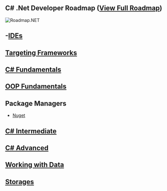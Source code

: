 ## C# .Net Developer Roadmap ([View Full Roadmap](https://github.com/Qubitsey/Roadmap.NET/blob/main/Roadmap.NET.png))

![Roadmap.NET](https://socialify.git.ci/qubitsey/qubitsey/image?description=1&descriptionEditable=Roadmap%20to%20becoming%20a%20C%23%20.NET%20developer.%20A%20great%20list%20of%20resources%2C%20software%20architecture%2C%20microservicies%20and%20cloud-native.&font=Inter&language=1&logo=https%3A%2F%2Fupload.wikimedia.org%2Fwikipedia%2Fcommons%2Fthumb%2Fe%2Fee%2F.NET_Core_Logo.svg%2F768px-.NET_Core_Logo.svg.png%3F20210328084203&name=1&pattern=Solid&theme=Auto)

## -[IDEs]()

## [Targeting Frameworks]()

## [C# Fundamentals]()

## [OOP Fundamentals]()

## Package Managers
- [Nuget](https://learn.microsoft.com/en-us/nuget/what-is-nuget)

## [C# Intermediate]()

## [C# Advanced]()
 
## [Working with Data]()
 
## [Storages]()
 

 





